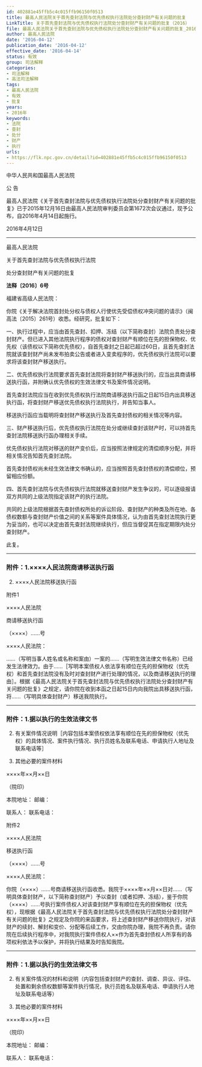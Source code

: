```yaml
---
id: 402881e45ffb5c4c015ffb96150f0513
title: 最高人民法院关于首先查封法院与优先债权执行法院处分查封财产有关问题的批复
LinkTitle: 关于首先查封法院与优先债权执行法院处分查封财产有关问题的批复（2016）
file: 最高人民法院关于首先查封法院与优先债权执行法院处分查封财产有关问题的批复_20160412_402881e45ffb5c4c015ffb96150f0513.docx
author: 最高人民法院
date: '2016-04-12'
publication_date: '2016-04-12'
effective_date: '2016-04-14'
status: 有效
group: 司法解释
categories:
- 司法解释
- 高法司法解释
tags:
- 最高人民法院
- 有效
- 批复
years:
- 2016年
keywords:
- 法院
- 查封
- 处分
- 财产
- 执行
urls:
- https://flk.npc.gov.cn/detail?id=402881e45ffb5c4c015ffb96150f0513
---
```


中华人民共和国最高人民法院

公 告

最高人民法院《关于首先查封法院与优先债权执行法院处分查封财产有关问题的批复》已于2015年12月16日由最高人民法院审判委员会第1672次会议通过，现予公布，自2016年4月14日起施行。

2016年4月12日

---

最高人民法院

关于首先查封法院与优先债权执行法院

处分查封财产有关问题的批复

**法释〔2016〕6号**

福建省高级人民法院：

你院《关于解决法院首封处分权与债权人行使优先受偿债权冲突问题的请示》（闽高法〔2015〕261号）收悉。经研究，批复如下：

一、执行过程中，应当由首先查封、扣押、冻结（以下简称查封）法院负责处分查封财产。但已进入其他法院执行程序的债权对查封财产有顺位在先的担保物权、优先权（该债权以下简称优先债权），自首先查封之日起已超过60日，且首先查封法院就该查封财产尚未发布拍卖公告或者进入变卖程序的，优先债权执行法院可以要求将该查封财产移送执行。

二、优先债权执行法院要求首先查封法院将查封财产移送执行的，应当出具商请移送执行函，并附确认优先债权的生效法律文书及案件情况说明。

首先查封法院应当在收到优先债权执行法院商请移送执行函之日起15日内出具移送执行函，将查封财产移送优先债权执行法院执行，并告知当事人。

移送执行函应当载明将查封财产移送执行及首先查封债权的相关情况等内容。

三、财产移送执行后，优先债权执行法院在处分或继续查封该财产时，可以持首先查封法院移送执行函办理相关手续。

优先债权执行法院对移送的财产变价后，应当按照法律规定的清偿顺序分配，并将相关情况告知首先查封法院。

首先查封债权尚未经生效法律文书确认的，应当按照首先查封债权的清偿顺位，预留相应份额。

四、首先查封法院与优先债权执行法院就移送查封财产发生争议的，可以逐级报请双方共同的上级法院指定该财产的执行法院。

共同的上级法院根据首先查封债权所处的诉讼阶段、查封财产的种类及所在地、各债权数额与查封财产价值之间的关系等案件具体情况，认为由首先查封法院执行更为妥当的，也可以决定由首先查封法院继续执行，但应当督促其在指定期限内处分查封财产。

此复。

---

### 附件：1.××××人民法院商请移送执行函

2. ××××人民法院移送执行函

附件1

××××人民法院

商请移送执行函

（××××）……号

××××人民法院：

……（写明当事人姓名或名称和案由）一案的……（写明生效法律文书名称）已经发生法律效力。由于……［写明本案债权人依法享有顺位在先的担保物权（优先权）和首先查封法院没有及时对查封财产进行处理的情况，以及商请移送执行的理由］。根据《最高人民法院关于首先查封法院与优先债权执行法院处分查封财产有关问题的批复》之规定，请你院在收到本函之日起15日内向我院出具移送执行函，将……（写明具体查封财产）移送我院执行。

---

### 附件：1.据以执行的生效法律文书

2. 有关案件情况说明［内容包括本案债权依法享有顺位在先的担保物权（优先权）的具体情况、案件执行情况、执行员姓名及联系电话、申请执行人地址及联系电话等］

3. 其他必要的案件材料

××××年××月××日

（院印）

本院地址：   邮编：

联系人：   联系电话：

附件2

××××人民法院

移送执行函

（××××）……号

××××人民法院：

你院（××××）……号商请移送执行函收悉。我院于××××年××月××日对……（写明具体查封财产，以下简称查封财产）予以查封（或者扣押、冻结），鉴于你院（××××）……号执行案件债权人对该查封财产享有顺位在先的担保物权（优先权），现根据《最高人民法院关于首先查封法院与优先债权执行法院处分查封财产有关问题的批复》之规定及你院的来函要求，将上述查封财产移送你院执行，对该财产的续封、解封和变价、分配等后续工作，交由你院办理，我院不再负责。请你院在后续执行程序中，对我院执行案件债权人××作为首先查封债权人所享有的各项权利依法予以保护，并将执行结果及时告知我院。

---

### 附件：1.据以执行的生效法律文书

2. 有关案件情况的材料和说明（内容包括查封财产的查封、调查、异议、评估、处置和剩余债权数额等案件执行情况，执行员姓名及联系电话、申请执行人地址及联系电话等）

3. 其他必要的案件材料

××××年××月××日

（院印）

本院地址：   邮编：

联系人：   联系电话：
